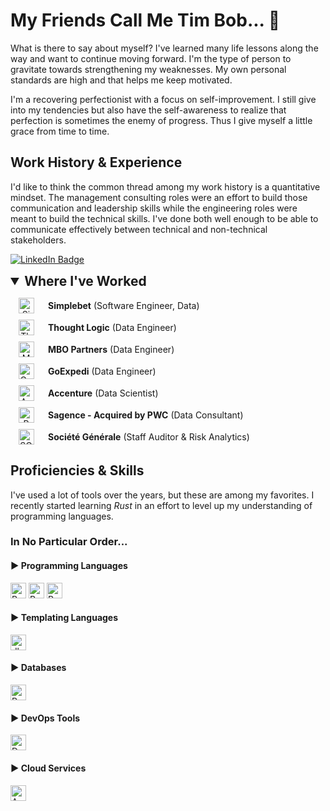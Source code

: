 # My Friends Call Me Tim Bob... 👋

<p>What is there to say about myself?  I've learned many life lessons along the way and want to continue moving forward.  I'm the type of person to gravitate towards strengthening my weaknesses.  My own personal standards are high and that helps me keep motivated.</p>

<p>I'm a recovering perfectionist with a focus on self-improvement.  I still give into my tendencies but also have the self-awareness to realize that perfection is sometimes the enemy of progress.  Thus I give myself a little grace from time to time.</p>

## Work History & Experience

I'd like to think the common thread among my work history is a quantitative mindset.  The management consulting roles were an effort to build those communication and leadership skills while the engineering roles were meant to build the technical skills.  I've done both well enough to be able to communicate effectively between technical and non-technical stakeholders. 
<p>
  <a href="https://www.linkedin.com/in/timothy-byrne-70a7a013/"><img src="https://img.shields.io/badge/LinkedIn-0077B5?style=flat-square&amp;labelColor=0077B5&amp;logo=LinkedIn&amp;link=https://www.linkedin.com/in/serbis/" alt="LinkedIn Badge"></a>
</p>

<details open>
  <summary style="font-size: 1.5em; font-weight: bold;">Where I've Worked</summary>
  <ul style="list-style-type: none; padding: 0;">
    <!-- Simplebet -->
    <li style="display: flex; align-items: center; margin-bottom: 10px;">
      <div style="flex-shrink: 0; width: 50px; text-align: center;">
        <img src="https://images.crunchbase.com/image/upload/c_pad,f_auto,q_auto:eco,dpr_1/dgj9fwxvwl0ijxypovxt" alt="Simplebet Logo" height="25" />
      </div>
      <div style="padding-left: 10px;"><b>Simplebet</b> (Software Engineer, Data)</div>
    </li>
    <li style="display: flex; align-items: center; margin-bottom: 10px;">
      <div style="flex-shrink: 0; width: 50px; text-align: center;">
        <img src="https://media.licdn.com/dms/image/C560BAQHdGK-slYE-Dw/company-logo_200_200/0/1657216361547/thought_logic_consulting_logo?e=2147483647&v=beta&t=LPzEpE_I9-sCc-2ttsa7Am_4GXdmv6bP2gPLFiRt_Fc" alt="Thought Logic Logo" height="25" />
      </div>
      <div style="padding-left: 10px;"><b>Thought Logic</b> (Data Engineer)</div>
    </li>
    <li style="display: flex; align-items: center; margin-bottom: 10px;">
      <div style="flex-shrink: 0; width: 50px; text-align: center;">
        <img src="https://s29814.pcdn.co/wp-content/uploads/2021/07/imageedit_14_7709588134.png" alt="MBO Logo" height="25" />
      </div>
      <div style="padding-left: 10px;"><b>MBO Partners</b> (Data Engineer)</div>
    </li>
    <li style="display: flex; align-items: center; margin-bottom: 10px;">
      <div style="flex-shrink: 0; width: 50px; text-align: center;">
        <img src="https://images.crunchbase.com/image/upload/c_pad,f_auto,q_auto:eco,dpr_1/u1bfthwhdcpvqcuvx7rw" alt="GoExpedi Logo" height="25" />
      </div>
      <div style="padding-left: 10px;"><b>GoExpedi</b> (Data Engineer)</div>
    </li>
    <li style="display: flex; align-items: center; margin-bottom: 10px;">
      <div style="flex-shrink: 0; width: 50px; text-align: center;">
        <img src="https://www.pngall.com/wp-content/uploads/15/Accenture-Logo-PNG-Images.png" alt="Accenture Logo" height="25" />
      </div>
      <div style="padding-left: 10px;"><b>Accenture</b> (Data Scientist)</div>
    </li>
    <li style="display: flex; align-items: center; margin-bottom: 10px;">
      <div style="flex-shrink: 0; width: 50px; text-align: center;">
        <img src="https://upload.wikimedia.org/wikipedia/commons/thumb/0/05/PricewaterhouseCoopers_Logo.svg/1200px-PricewaterhouseCoopers_Logo.svg.png" alt="PWC Logo" height="25" />
      </div>
      <div style="padding-left: 10px;"><b>Sagence - Acquired by PWC</b> (Data Consultant)</div>
    </li>
    <li style="display: flex; align-items: center; margin-bottom: 10px;">
      <div style="flex-shrink: 0; width: 50px; text-align: center;">
        <img src="https://encrypted-tbn0.gstatic.com/images?q=tbn:ANd9GcRVkpeZFSJDlPLkHVWI4NKhWclYW5oCtcRHLA&usqp=CAU" alt="SG Logo" height="25" />
      </div>
      <div style="padding-left: 10px;"><b>Société Générale</b> (Staff Auditor & Risk Analytics)</div>
    </li>

  </ul>
</details>



## Proficiencies & Skills

I've used a lot of tools over the years, but these are among my favorites.  I recently started learning *Rust* in an effort to level up my understanding of programming languages.
### In No Particular Order...

<!-- Programming Languages -->
<div>
  <h4>▶ Programming Languages</h4>
  <img src="https://img.shields.io/badge/Python-FFD43B?style=for-the-badge&logo=python&logoColor=blue" alt="Python" height="25" />
  <img src="https://img.shields.io/badge/R-276DC3?style=for-the-badge&logo=r&logoColor=white" alt="R" height="25" />
  <img src="https://img.shields.io/badge/Rust-000000?style=for-the-badge&logo=rust&logoColor=white" alt="Rust" height="25" />
</div>

<!-- Programming Languages -->
<div>
  <h4>▶ Templating Languages</h4>
  <img src="https://img.shields.io/badge/dbt-FF694B?style=for-the-badge&logo=dbt&logoColor=white" alt="dbt" height="25" />
</div>

<!-- Databases -->
<div>
  <h4>▶ Databases</h4>
  <img src="https://img.shields.io/badge/PostgreSQL-316192?style=for-the-badge&logo=postgresql&logoColor=white" alt="PostgreSQL" height="25" />
</div>

<!-- DevOps Tools -->
<div>
  <h4>▶ DevOps Tools</h4>
  <img src="https://img.shields.io/badge/Docker-2CA5E0?style=for-the-badge&logo=docker&logoColor=white" alt="Docker" height="25" />
</div>

<!-- Cloud Services -->
<div>
  <h4>▶ Cloud Services</h4>
  <img src="https://img.shields.io/badge/Amazon_AWS-FF9900?style=for-the-badge&logo=amazonaws&logoColor=white" alt="AWS" height="25" />
</div>

